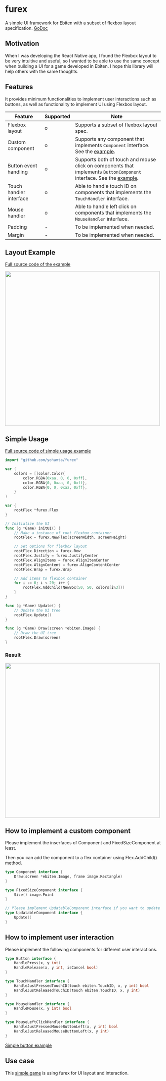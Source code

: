 # furex

A simple UI framework for [Ebiten](https://ebiten.org/) with a subset of flexbox layout specification.
[GoDoc](https://pkg.go.dev/github.com/yohamta/furex)

## Motivation

When I was developing the React Native app, I found the Flexbox layout to be very intuitive and useful, so I wanted to be able to use the same concept when building a UI for a game developed in Ebiten. I hope this library will help others with the same thoughts.

## Features

It provides minimum functionalities to implement user interactions such as buttons, as well as functionality to implement UI using Flexbox layout.

| Feature                 | Supported | Note                                                                                                                   |
|-------------------------|------------------|------------------------------------------------------------------------------------------------------------------------|
| Flexbox layout          | o                | Supports a subset of flexbox layout spec.                                                                              |
| Custom component   | o                | Supports any component that implements `Component` interface. See the [example](https://github.com/yohamta/furex/blob/master/examples/shared/box.go). |
| Button event handling   | o                | Supports both of touch and mouse click on components that implements `ButtonComponent` interface. See the [example](https://github.com/yohamta/furex/blob/master/examples/shared/button.go). |
| Touch handler interface | o                | Able to handle touch ID on components that implements the `TouchHandler` interface.                                                                             |
| Mouse handler           | o                | Able to handle left click on components that implements the `MouseHandler` interface.                                                                                |
| Padding           | -                | To be implemented when needed.                                                     |
| Margin           | -                | To be implemented when needed.                                                      |



## Layout Example

[Full source code of the example](https://github.com/yohamta/furex/blob/master/examples/nesting/main.go)

<image src="https://user-images.githubusercontent.com/1475839/133440846-dae6cc3e-22d4-4e13-965c-7989b50ed58a.png" width="500px" />


## Simple Usage

[Full source code of simple usage example](https://github.com/yohamta/furex/blob/master/examples/wrap/main.go)

```go
import "github.com/yohamta/furex"

var (
	colors = []color.Color{
		color.RGBA{0xaa, 0, 0, 0xff},
		color.RGBA{0, 0xaa, 0, 0xff},
		color.RGBA{0, 0, 0xaa, 0xff},
	}
)

var {
	rootFlex *furex.Flex
}

// Initialize the UI
func (g *Game) initUI() {
	// Make a instance of root flexbox container
	rootFlex = furex.NewFlex(screenWidth, screenHeight)

	// Set options for flexbox layout
	rootFlex.Direction = furex.Row
	rootFlex.Justify = furex.JustifyCenter
	rootFlex.AlignItems = furex.AlignItemCenter
	rootFlex.AlignContent = furex.AlignContentCenter
	rootFlex.Wrap = furex.Wrap

	// Add items to flexbox container
	for i := 0; i < 20; i++ {
		rootFlex.AddChild(NewBox(50, 50, colors[i%3]))
	}
}

func (g *Game) Update() {
	// Update the UI tree
	rootFlex.Update()
}

func (g *Game) Draw(screen *ebiten.Image) {
	// Draw the UI tree
	rootFlex.Draw(screen)
}
```

### Result
<image src="https://user-images.githubusercontent.com/1475839/133445715-b94b8c7f-bcd3-4aef-b7a4-b58bbb29d556.png" width="500px" />

## How to implement a custom component

Please implement the inserfaces of Component and FixedSizeComponent at least.

Then you can add the component to a flex container using Flex.AddChild() method.

```go
type Component interface {
	Draw(screen *ebiten.Image, frame image.Rectangle)
}

type FixedSizeComponent interface {
	Size() image.Point
}

// Please implement UpdatableComponent interface if you want to update the state of the component by one tick.
type UpdatableComponent interface {
	Update()
}
```

## How to implement user interaction

Please implement the following components for different user interactions.

```go
type Button interface {
	HandlePress(x, y int)
	HandleRelease(x, y int, isCancel bool)
}

type TouchHandler interface {
	HandleJustPressedTouchID(touch ebiten.TouchID, x, y int) bool
	HandleJustReleasedTouchID(touch ebiten.TouchID, x, y int)
}

type MouseHandler interface {
	HandleMouse(x, y int) bool
}

type MouseLeftClickHandler interface {
	HandleJustPressedMouseButtonLeft(x, y int) bool
	HandleJustReleasedMouseButtonLeft(x, y int)
}
```

[Simple button example](https://github.com/yohamta/furex/blob/master/examples/shared/button.go)

## Use case
This [simple game](https://github.com/yohamta/godanmaku) is using furex for UI layout and interaction.

